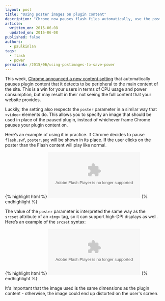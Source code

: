 ```yaml
---
layout: post
title: "Using poster images on plugin content"
description: "Chrome now pauses flash files automatically, use the poster attribute to control how the flash element appears."
article:
  written_on: 2015-06-08
  updated_on: 2015-06-08
published: false
authors:
  - paulkinlan
tags:
  - flash
  - power
permalink: /2015/06/using-postimages-to-save-power
---
```


This week, [Chrome announced a new content setting](http://chrome.blogspot.co.uk/2015/06/better-battery-life-for-your-laptop.html) that automatically pauses plugin content 
that it detects to be peripheral to the main content of the site. This is a win for your 
users in terms of CPU usage and power consumption, but may result in their not seeing the 
full content that your website provides.

Luckily, the setting also respects the `poster` parameter in a similar way that `<video>` elements do. 
This allows you to specify an image that should be used in place of the paused plugin, instead of 
whichever frame Chrome pauses your plugin content on.

Here’s an example of using it in practice. If Chrome decides to pause `flash.swf`, `poster.png` will be shown in its place. 
If the user clicks on the poster than the Flash content will play like normal.

{% highlight html %}
<object data="http://example.com/flash.swf"  
       type="application/x-shockwave-flash"
       poster="poster.png">
</object>
{% endhighlight %}

The value of the `poster` parameter is interpreted the same way as the `srcset` attribute of an `<img>` tag, 
so it can support high-DPI displays as well. Here’s an example of the `srcset` syntax:

{% highlight html %}
<object data="http://example.com/flash.swf"  
       type="application/x-shockwave-flash"
       poster="snapshot1x.png 1x, snapshot2x.png 2x">
</object>
{% endhighlight %}

It's important that the image used is the same dimensions as the plugin content - otherwise, 
the image could end up distorted on the user's screen.
